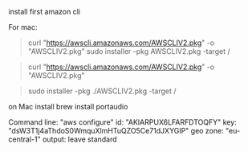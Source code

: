 install first amazon cli

For mac:

> curl "https://awscli.amazonaws.com/AWSCLIV2.pkg" -o "AWSCLIV2.pkg"
> sudo installer -pkg AWSCLIV2.pkg -target /

> curl "https://awscli.amazonaws.com/AWSCLIV2.pkg" -o "AWSCLIV2.pkg"

> sudo installer -pkg ./AWSCLIV2.pkg -target /

on Mac install brew install portaudio

Command line:
"aws configure"
id: "AKIARPUX6LFARFDTOQFY"
key: "dsW3T1j4aThdoS0WmquXlmHTuQZO5Ce71dJXYGIP"
geo zone: "eu-central-1"
output: leave standard
